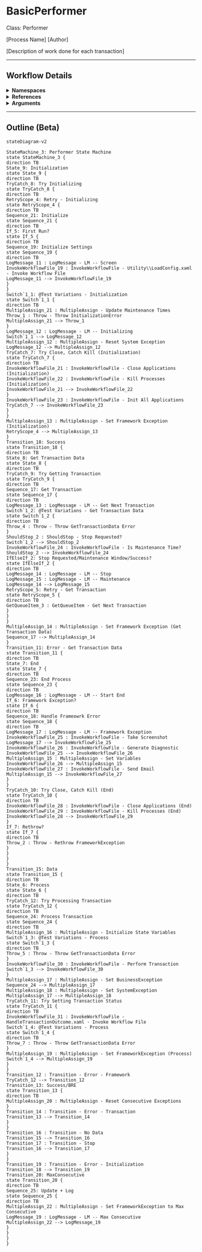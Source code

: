 # BasicPerformer
Class: Performer

[Process Name]
[Author]

[Description of work done for each transaction]

<hr />

## Workflow Details
<details>
    <summary>
    <b>Namespaces</b>
    </summary>
    - GlobalConstantsNamespace
- GlobalVariablesNamespace
- System
- System.Activities
- System.Activities.Runtime.Collections
- System.Activities.Statements
- System.Collections
- System.Collections.Generic
- System.Collections.ObjectModel
- System.ComponentModel
- System.Linq
- System.Reflection
- System.Runtime.Serialization
- System.Windows
- UiPath.Core
- UiPath.Core.Activities

</details>
<details>
    <summary>
    <b>References</b>
    </summary>
    - Microsoft.CSharp
- Microsoft.VisualBasic
- Microsoft.Win32.Primitives
- Newtonsoft.Json
- NPOI
- PresentationCore
- PresentationFramework
- System
- System.Activities
- System.Collections
- System.ComponentModel
- System.ComponentModel.EventBasedAsync
- System.ComponentModel.Primitives
- System.ComponentModel.TypeConverter
- System.Configuration.ConfigurationManager
- System.Console
- System.Core
- System.Data
- System.Data.Common
- System.Linq
- System.Linq.Expressions
- System.Memory
- System.Memory.Data
- System.ObjectModel
- System.Private.CoreLib
- System.Private.DataContractSerialization
- System.Private.ServiceModel
- System.Private.Uri
- System.Reflection.DispatchProxy
- System.Reflection.Metadata
- System.Reflection.TypeExtensions
- System.Runtime.Serialization
- System.Runtime.Serialization.Formatters
- System.Runtime.Serialization.Primitives
- System.Security.Permissions
- System.ServiceModel
- System.ServiceModel.Activities
- System.Xaml
- System.Xml
- System.Xml.Linq
- UiPath.Studio.Constants
- UiPath.System.Activities
- UiPath.System.Activities.Design
- UiPath.System.Activities.ViewModels
- UiPath.Workflow
- WindowsBase

</details>
<details>
    <summary>
    <b>Arguments</b>
    </summary>
    <table><tr><th>Name</th><th>Direction</th><th>Type</th><th>Description</th></tr><tr><td>in_ConfigPath</td><td>InArgument</td><td>x:String</td><td>The path to the config file to use to load variables and resources.</td></tr><tr><td>in_IgnoreSheets</td><td>InArgument</td><td>s:String[]</td><td>A list of sheet names to ignore when loading the config file.</td></tr><tr><td>in_TestID</td><td>InArgument</td><td>x:String</td><td>Used to modify the workflow in order to test different scenarios. Only used to test exception handling in this workflow. Leave as null for production use.</td></tr></table>
</details>

<hr />

## Outline (Beta)

```mermaid
stateDiagram-v2

StateMachine_3: Performer State Machine
state StateMachine_3 {
direction TB
State_9: Initialization
state State_9 {
direction TB
TryCatch_8: Try Initializing
state TryCatch_8 {
direction TB
RetryScope_4: Retry - Initializing
state RetryScope_4 {
direction TB
Sequence_21: Initialize
state Sequence_21 {
direction TB
If_5: First Run?
state If_5 {
direction TB
Sequence_19: Initialize Settings
state Sequence_19 {
direction TB
LogMessage_11 : LogMessage - LM -- Screen
InvokeWorkflowFile_19 : InvokeWorkflowFile - Utility\\LoadConfig.xaml - Invoke Workflow File
LogMessage_11 --> InvokeWorkflowFile_19
}
}
Switch`1_1: @Test Variations - Initialization
state Switch`1_1 {
direction TB
MultipleAssign_21 : MultipleAssign - Update Maintenance Times
Throw_1 : Throw - Throw InitializationError
MultipleAssign_21 --> Throw_1
}
LogMessage_12 : LogMessage - LM -- Initializing
Switch`1_1 --> LogMessage_12
MultipleAssign_12 : MultipleAssign - Reset System Exception
LogMessage_12 --> MultipleAssign_12
TryCatch_7: Try Close, Catch Kill (Initialization)
state TryCatch_7 {
direction TB
InvokeWorkflowFile_21 : InvokeWorkflowFile - Close Applications (Initialization)
InvokeWorkflowFile_22 : InvokeWorkflowFile - Kill Processes (Initialization)
InvokeWorkflowFile_21 --> InvokeWorkflowFile_22
}
InvokeWorkflowFile_23 : InvokeWorkflowFile - Init All Applications
TryCatch_7 --> InvokeWorkflowFile_23
}
}
MultipleAssign_13 : MultipleAssign - Set Framework Exception (Initialization)
RetryScope_4 --> MultipleAssign_13
}
Transition_18: Success
state Transition_18 {
direction TB
State_8: Get Transaction Data
state State_8 {
direction TB
TryCatch_9: Try Getting Transaction
state TryCatch_9 {
direction TB
Sequence_17: Get Transaction
state Sequence_17 {
direction TB
LogMessage_13 : LogMessage - LM -- Get Next Transaction
Switch`1_2: @Test Variations - Get Transaction Data
state Switch`1_2 {
direction TB
Throw_4 : Throw - Throw GetTransactionData Error
}
ShouldStop_2 : ShouldStop - Stop Requested?
Switch`1_2 --> ShouldStop_2
InvokeWorkflowFile_24 : InvokeWorkflowFile - Is Maintenance Time?
ShouldStop_2 --> InvokeWorkflowFile_24
IfElseIf_2: Stop Requested/Maintenance Window/Success?
state IfElseIf_2 {
direction TB
LogMessage_14 : LogMessage - LM -- Stop
LogMessage_15 : LogMessage - LM -- Maintenance
LogMessage_14 --> LogMessage_15
RetryScope_5: Retry - Get Transaction
state RetryScope_5 {
direction TB
GetQueueItem_3 : GetQueueItem - Get Next Transaction
}
}
}
MultipleAssign_14 : MultipleAssign - Set Framework Exception (Get Transaction Data)
Sequence_17 --> MultipleAssign_14
}
Transition_11: Error - Get Transaction Data
state Transition_11 {
direction TB
State_7: End
state State_7 {
direction TB
Sequence_23: End Process
state Sequence_23 {
direction TB
LogMessage_16 : LogMessage - LM -- Start End
If_6: Framework Exception?
state If_6 {
direction TB
Sequence_18: Handle Frameowrk Error
state Sequence_18 {
direction TB
LogMessage_17 : LogMessage - LM -- Framework Exception
InvokeWorkflowFile_25 : InvokeWorkflowFile - Take Screenshot
LogMessage_17 --> InvokeWorkflowFile_25
InvokeWorkflowFile_26 : InvokeWorkflowFile - Generate Diagnostic
InvokeWorkflowFile_25 --> InvokeWorkflowFile_26
MultipleAssign_15 : MultipleAssign - Set Variables
InvokeWorkflowFile_26 --> MultipleAssign_15
InvokeWorkflowFile_27 : InvokeWorkflowFile - Send Email
MultipleAssign_15 --> InvokeWorkflowFile_27
}
}
TryCatch_10: Try Close, Catch Kill (End)
state TryCatch_10 {
direction TB
InvokeWorkflowFile_28 : InvokeWorkflowFile - Close Applications (End)
InvokeWorkflowFile_29 : InvokeWorkflowFile - Kill Processes (End)
InvokeWorkflowFile_28 --> InvokeWorkflowFile_29
}
If_7: Rethrow?
state If_7 {
direction TB
Throw_2 : Throw - Rethrow FrameworkException
}
}
}
}
Transition_15: Data
state Transition_15 {
direction TB
State_6: Process
state State_6 {
direction TB
TryCatch_12: Try Processing Transaction
state TryCatch_12 {
direction TB
Sequence_24: Process Transaction
state Sequence_24 {
direction TB
MultipleAssign_16 : MultipleAssign - Initialize State Variables
Switch`1_3: @Test Variations - Process
state Switch`1_3 {
direction TB
Throw_5 : Throw - Throw GetTransactionData Error
}
InvokeWorkflowFile_30 : InvokeWorkflowFile - Perform Transaction
Switch`1_3 --> InvokeWorkflowFile_30
}
MultipleAssign_17 : MultipleAssign - Set BusinessException
Sequence_24 --> MultipleAssign_17
MultipleAssign_18 : MultipleAssign - Set SystemException
MultipleAssign_17 --> MultipleAssign_18
TryCatch_11: Try Setting Transaction Status
state TryCatch_11 {
direction TB
InvokeWorkflowFile_31 : InvokeWorkflowFile - HandleTransactionOutcome.xaml - Invoke Workflow File
Switch`1_4: @Test Variations - Process
state Switch`1_4 {
direction TB
Throw_7 : Throw - Throw GetTransactionData Error
}
MultipleAssign_19 : MultipleAssign - Set FrameworkException (Process)
Switch`1_4 --> MultipleAssign_19
}
}
Transition_12 : Transition - Error - Framework
TryCatch_12 --> Transition_12
Transition_13: Success/BRE
state Transition_13 {
direction TB
MultipleAssign_20 : MultipleAssign - Reset Consecutive Exceptions
}
Transition_14 : Transition - Error - Transaction
Transition_13 --> Transition_14
}
}
Transition_16 : Transition - No Data
Transition_15 --> Transition_16
Transition_17 : Transition - Stop
Transition_16 --> Transition_17
}
}
Transition_19 : Transition - Error - Initialization
Transition_18 --> Transition_19
Transition_20: MaxConsecutive
state Transition_20 {
direction TB
Sequence_25: Update + Log
state Sequence_25 {
direction TB
MultipleAssign_22 : MultipleAssign - Set FrameworkException to Max Consecutive
LogMessage_19 : LogMessage - LM -- Max Consecutive
MultipleAssign_22 --> LogMessage_19
}
}
}
}
```